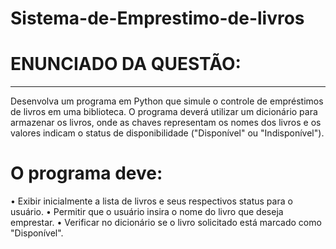 # Sistema-de-Emprestimo-de-livros
# ENUNCIADO DA QUESTÃO: 
------------------------

Desenvolva um programa em Python que simule o controle de empréstimos de livros em  uma biblioteca. O programa deverá utilizar um dicionário para armazenar os livros, onde  as chaves representam os nomes dos livros e os valores indicam o status de  disponibilidade ("Disponível" ou "Indisponível").   

# O programa deve: 
• Exibir inicialmente a lista de livros e seus respectivos status para o usuário. 
• Permitir que o usuário insira o nome do livro que deseja emprestar. 
• Verificar no dicionário se o livro solicitado está marcado como "Disponível". 

